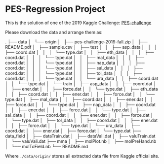 # PES-Regression Project

This is the solution of one of the 2019 Kaggle Challenge: [PES-challenge](https://www.kaggle.com/c/pes-challenge-2019-fall)

Please download the data and arrange them as:

.
├── data
│   └── origin
│       ├── pes-challenge-2019-fall.zip
│       ├── README.pdf
│       ├── sample.csv
│       ├── test
│       │   ├── asp_data
│       │   │   ├── coord.dat
│       │   │   └── type.dat
│       │   ├── eth_data
│       │   │   ├── coord.dat
│       │   │   └── type.dat
│       │   ├── mal_data
│       │   │   ├── coord.dat
│       │   │   └── type.dat
│       │   ├── nap_data
│       │   │   ├── coord.dat
│       │   │   └── type.dat
│       │   ├── sal_data
│       │   │   ├── coord.dat
│       │   │   └── type.dat
│       │   ├── tol_data
│       │   │   ├── coord.dat
│       │   │   └── type.dat
│       │   └── ura_data
│       │       ├── coord.dat
│       │       └── type.dat
│       └── train
│           ├── asp_data
│           │   ├── coord.dat
│           │   ├── ener.dat
│           │   ├── force.dat
│           │   └── type.dat
│           ├── eth_data
│           │   ├── coord.dat
│           │   ├── ener.dat
│           │   ├── force.dat
│           │   └── type.dat
│           ├── mal_data
│           │   ├── coord.dat
│           │   ├── ener.dat
│           │   ├── force.dat
│           │   └── type.dat
│           ├── nap_data
│           │   ├── coord.dat
│           │   ├── ener.dat
│           │   ├── force.dat
│           │   └── type.dat
│           ├── sal_data
│           │   ├── coord.dat
│           │   ├── ener.dat
│           │   ├── force.dat
│           │   └── type.dat
│           ├── tol_data
│           │   ├── coord.dat
│           │   ├── ener.dat
│           │   ├── force.dat
│           │   └── type.dat
│           └── ura_data
│               ├── coord.dat
│               ├── ener.dat
│               ├── force.dat
│               └── type.dat
├── data_field
│   ├── dataTrain.dat
│   ├── dataVali.dat
│   ├── valuTrain.dat
│   └── valuVali.dat
├── mma
│   ├── molPlot.nb
│   ├── molPreHand.nb
│   └── molToField.nb
└── README.md

Where `./data/origin/` stores all extracted data file from Kaggle official site.
